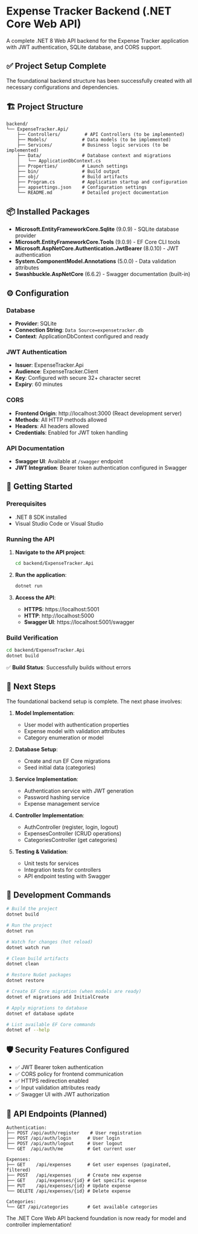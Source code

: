# Expense Tracker Backend (.NET Core Web API)

A complete .NET 8 Web API backend for the Expense Tracker application with JWT authentication, SQLite database, and CORS support.

## ✅ Project Setup Complete

The foundational backend structure has been successfully created with all necessary configurations and dependencies.

## 🏗️ Project Structure

```
backend/
└── ExpenseTracker.Api/
    ├── Controllers/         # API Controllers (to be implemented)
    ├── Models/             # Data models (to be implemented)
    ├── Services/           # Business logic services (to be implemented)
    ├── Data/               # Database context and migrations
    │   └── ApplicationDbContext.cs
    ├── Properties/         # Launch settings
    ├── bin/                # Build output
    ├── obj/                # Build artifacts
    ├── Program.cs          # Application startup and configuration
    ├── appsettings.json    # Configuration settings
    └── README.md           # Detailed project documentation
```

## 📦 Installed Packages

- **Microsoft.EntityFrameworkCore.Sqlite** (9.0.9) - SQLite database provider
- **Microsoft.EntityFrameworkCore.Tools** (9.0.9) - EF Core CLI tools
- **Microsoft.AspNetCore.Authentication.JwtBearer** (8.0.10) - JWT authentication
- **System.ComponentModel.Annotations** (5.0.0) - Data validation attributes
- **Swashbuckle.AspNetCore** (6.6.2) - Swagger documentation (built-in)

## ⚙️ Configuration

### Database
- **Provider**: SQLite
- **Connection String**: `Data Source=expensetracker.db`
- **Context**: ApplicationDbContext configured and ready

### JWT Authentication
- **Issuer**: ExpenseTracker.Api
- **Audience**: ExpenseTracker.Client
- **Key**: Configured with secure 32+ character secret
- **Expiry**: 60 minutes

### CORS
- **Frontend Origin**: http://localhost:3000 (React development server)
- **Methods**: All HTTP methods allowed
- **Headers**: All headers allowed
- **Credentials**: Enabled for JWT token handling

### API Documentation
- **Swagger UI**: Available at `/swagger` endpoint
- **JWT Integration**: Bearer token authentication configured in Swagger

## 🚀 Getting Started

### Prerequisites
- .NET 8 SDK installed
- Visual Studio Code or Visual Studio

### Running the API

1. **Navigate to the API project**:
   ```bash
   cd backend/ExpenseTracker.Api
   ```

2. **Run the application**:
   ```bash
   dotnet run
   ```

3. **Access the API**:
   - **HTTPS**: https://localhost:5001
   - **HTTP**: http://localhost:5000
   - **Swagger UI**: https://localhost:5001/swagger

### Build Verification
```bash
cd backend/ExpenseTracker.Api
dotnet build
```
✅ **Build Status**: Successfully builds without errors

## 🎯 Next Steps

The foundational backend setup is complete. The next phase involves:

1. **Model Implementation**:
   - User model with authentication properties
   - Expense model with validation attributes
   - Category enumeration or model

2. **Database Setup**:
   - Create and run EF Core migrations
   - Seed initial data (categories)

3. **Service Implementation**:
   - Authentication service with JWT generation
   - Password hashing service
   - Expense management service

4. **Controller Implementation**:
   - AuthController (register, login, logout)
   - ExpensesController (CRUD operations)
   - CategoriesController (get categories)

5. **Testing & Validation**:
   - Unit tests for services
   - Integration tests for controllers
   - API endpoint testing with Swagger

## 🔧 Development Commands

```bash
# Build the project
dotnet build

# Run the project
dotnet run

# Watch for changes (hot reload)
dotnet watch run

# Clean build artifacts
dotnet clean

# Restore NuGet packages
dotnet restore

# Create EF Core migration (when models are ready)
dotnet ef migrations add InitialCreate

# Apply migrations to database
dotnet ef database update

# List available EF Core commands
dotnet ef --help
```

## 🛡️ Security Features Configured

- ✅ JWT Bearer token authentication
- ✅ CORS policy for frontend communication
- ✅ HTTPS redirection enabled
- ✅ Input validation attributes ready
- ✅ Swagger UI with JWT authorization

## 📍 API Endpoints (Planned)

```
Authentication:
├── POST /api/auth/register    # User registration
├── POST /api/auth/login      # User login
├── POST /api/auth/logout     # User logout
└── GET  /api/auth/me         # Get current user

Expenses:
├── GET    /api/expenses      # Get user expenses (paginated, filtered)
├── POST   /api/expenses      # Create new expense
├── GET    /api/expenses/{id} # Get specific expense
├── PUT    /api/expenses/{id} # Update expense
└── DELETE /api/expenses/{id} # Delete expense

Categories:
└── GET /api/categories       # Get available categories
```

The .NET Core Web API backend foundation is now ready for model and controller implementation!